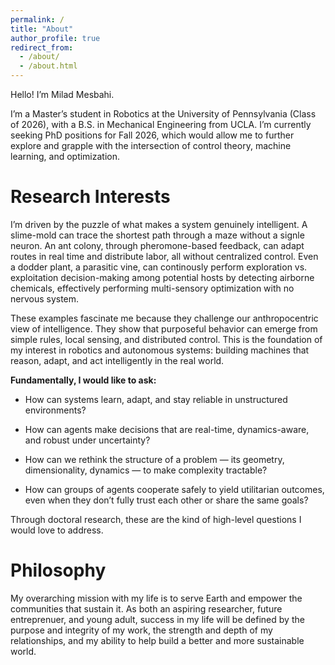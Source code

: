 ```yaml
---
permalink: /
title: "About"
author_profile: true
redirect_from: 
  - /about/
  - /about.html
---
```

Hello! I’m Milad Mesbahi.

I’m a Master’s student in Robotics at the University of Pennsylvania (Class of 2026), with a B.S. in Mechanical Engineering from UCLA. I’m currently seeking PhD positions for Fall 2026, which would allow me to further explore and grapple with the intersection of control theory, machine learning, and optimization. 

Research Interests
======
I’m driven by the puzzle of what makes a system genuinely intelligent. A slime-mold can trace the shortest path through a maze without a signle neuron. An ant colony, through pheromone-based feedback, can adapt routes in real time and distribute labor, all without centralized control. Even a dodder plant, a parasitic vine, can continously perform exploration vs. exploitation decision-making among potential hosts by detecting airborne chemicals, effectively performing multi-sensory optimization with no nervous system.

These examples fascinate me because they challenge our anthropocentric view of intelligence. They show that purposeful behavior can emerge from simple rules, local sensing, and distributed control. This is the foundation of my interest in robotics and autonomous systems: building machines that reason, adapt, and act intelligently in the real world.

**Fundamentally, I would like to ask:**

- How can systems learn, adapt, and stay reliable in unstructured environments?

- How can agents make decisions that are real-time, dynamics-aware, and robust under uncertainty?

- How can we rethink the structure of a problem — its geometry, dimensionality, dynamics — to make complexity tractable?

- How can groups of agents cooperate safely to yield utilitarian outcomes, even when they don’t fully trust each other or share the same goals?

Through doctoral research, these are the kind of high-level questions I would love to address.

Philosophy
======
My overarching mission with my life is to serve Earth and empower the communities that sustain it. As both an aspiring researcher, future entreprenuer, and young adult, success in my life will be defined by the purpose and integrity of my work, the strength and depth of my relationships, and my ability to help build a better and more sustainable world.
